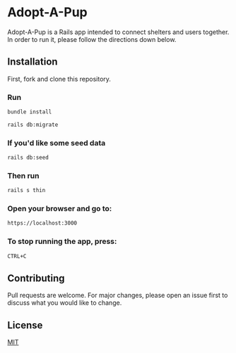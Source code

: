 # Adopt-A-Pup

Adopt-A-Pup is a Rails app intended to connect shelters and users together. In order to run it, please follow the directions down below.

## Installation

First, fork and clone this repository.

### Run 
```bash
bundle install
```
```bash
rails db:migrate
```

### If you'd like some seed data

```bash
rails db:seed
```
### Then run
```bash
rails s thin
```

### Open your browser and go to:
```bash
https://localhost:3000
```

### To stop running the app, press:
```bash
CTRL+C
````

## Contributing
Pull requests are welcome. For major changes, please open an issue first to discuss what you would like to change.


## License
[MIT](https://choosealicense.com/licenses/mit/)